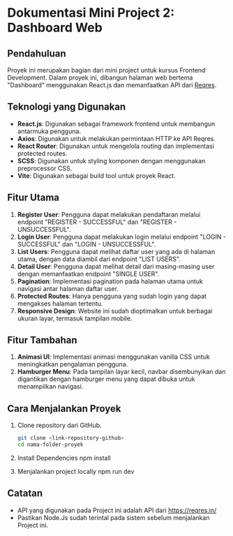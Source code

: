 # Dokumentasi Mini Project 2: Dashboard Web

## Pendahuluan

Proyek ini merupakan bagian dari mini project untuk kursus Frontend Development. Dalam proyek ini, dibangun halaman web bertema "Dashboard" menggunakan React.js dan memanfaatkan API dari [Reqres](https://reqres.in/).

## Teknologi yang Digunakan

- **React.js**: Digunakan sebagai framework frontend untuk membangun antarmuka pengguna.
- **Axios**: Digunakan untuk melakukan permintaan HTTP ke API Reqres.
- **React Router**: Digunakan untuk mengelola routing dan implementasi protected routes.
- **SCSS**: Digunakan untuk styling komponen dengan menggunakan preprocessor CSS.
- **Vite**: Digunakan sebagai build tool untuk proyek React.

## Fitur Utama

1. **Register User**: Pengguna dapat melakukan pendaftaran melalui endpoint "REGISTER - SUCCESSFUL" dan "REGISTER - UNSUCCESSFUL".
2. **Login User**: Pengguna dapat melakukan login melalui endpoint "LOGIN - SUCCESSFUL" dan "LOGIN - UNSUCCESSFUL".
3. **List Users**: Pengguna dapat melihat daftar user yang ada di halaman utama, dengan data diambil dari endpoint "LIST USERS".
4. **Detail User**: Pengguna dapat melihat detail dari masing-masing user dengan memanfaatkan endpoint "SINGLE USER".
5. **Pagination**: Implementasi pagination pada halaman utama untuk navigasi antar halaman daftar user.
6. **Protected Routes**: Hanya pengguna yang sudah login yang dapat mengakses halaman tertentu.
7. **Responsive Design**: Website ini sudah dioptimalkan untuk berbagai ukuran layar, termasuk tampilan mobile.

## Fitur Tambahan

1. **Animasi UI**: Implementasi animasi menggunakan vanilla CSS untuk meningkatkan pengalaman pengguna.
2. **Hamburger Menu**: Pada tampilan layar kecil, navbar disembunyikan dan digantikan dengan hamburger menu yang dapat dibuka untuk menampilkan navigasi.

## Cara Menjalankan Proyek
1. Clone repository dari GitHub.
   ```bash
   git clone <link-repository-github>
   cd nama-folder-proyek

2. Install Dependencies
   npm install

3. Menjalankan project locally
   npm run dev

## Catatan
   - API yang digunakan pada Project ini adalah API dari https://reqres.in/
   - Pastikan Node.Js sudah terintal pada sistem sebelum menjalankan Project ini.
